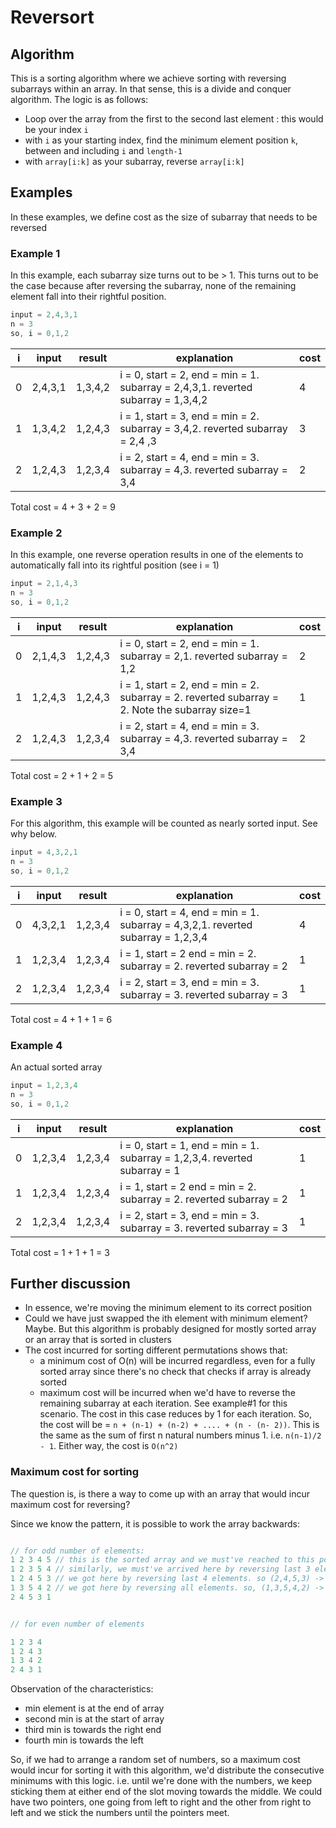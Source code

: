 # Reversort

## Algorithm

This is a sorting algorithm where we achieve sorting with reversing subarrays within an array. In that sense, this is a divide and conquer algorithm. The logic is as follows:

- Loop over the array from the first to the second last element : this would be your index `i`
- with `i` as your starting index, find the minimum element position `k`, between and including `i` and `length-1`
- with `array[i:k]` as your subarray, reverse `array[i:k]`

## Examples

In these examples, we define cost as the size of subarray that needs to be reversed

### Example 1

In this example, each subarray size turns out to be > 1. This turns out to be the case because after reversing the subarray, none of the remaining element fall into their rightful position.

```cpp
input = 2,4,3,1
n = 3
so, i = 0,1,2

```

| i   | input   | result  | explanation                                                                      | cost |
| --- | ------- | ------- | -------------------------------------------------------------------------------- | ---- |
| 0   | 2,4,3,1 | 1,3,4,2 | i = 0, start = 2, end = min = 1. subarray = 2,4,3,1. reverted subarray = 1,3,4,2 | 4    |
| 1   | 1,3,4,2 | 1,2,4,3 | i = 1, start = 3, end = min = 2. subarray = 3,4,2. reverted subarray = 2,4 ,3    | 3    |
| 2   | 1,2,4,3 | 1,2,3,4 | i = 2, start = 4, end = min = 3. subarray = 4,3. reverted subarray = 3,4         | 2    |

Total cost = 4 + 3 + 2 = 9

### Example 2

In this example, one reverse operation results in one of the elements to automatically fall into its rightful position (see i = 1)

```cpp
input = 2,1,4,3
n = 3
so, i = 0,1,2

```

| i   | input   | result  | explanation                                                                                    | cost |
| --- | ------- | ------- | ---------------------------------------------------------------------------------------------- | ---- |
| 0   | 2,1,4,3 | 1,2,4,3 | i = 0, start = 2, end = min = 1. subarray = 2,1. reverted subarray = 1,2                       | 2    |
| 1   | 1,2,4,3 | 1,2,4,3 | i = 1, start = 2, end = min = 2. subarray = 2. reverted subarray = 2. Note the subarray size=1 | 1    |
| 2   | 1,2,4,3 | 1,2,3,4 | i = 2, start = 4, end = min = 3. subarray = 4,3. reverted subarray = 3,4                       | 2    |

Total cost = 2 + 1 + 2 = 5

### Example 3

For this algorithm, this example will be counted as nearly sorted input. See why below.

```cpp
input = 4,3,2,1
n = 3
so, i = 0,1,2

```

| i   | input   | result  | explanation                                                                      | cost |
| --- | ------- | ------- | -------------------------------------------------------------------------------- | ---- |
| 0   | 4,3,2,1 | 1,2,3,4 | i = 0, start = 4, end = min = 1. subarray = 4,3,2,1. reverted subarray = 1,2,3,4 | 4    |
| 1   | 1,2,3,4 | 1,2,3,4 | i = 1, start = 2 end = min = 2. subarray = 2. reverted subarray = 2              | 1    |
| 2   | 1,2,3,4 | 1,2,3,4 | i = 2, start = 3, end = min = 3. subarray = 3. reverted subarray = 3             | 1    |

Total cost = 4 + 1 + 1 = 6

### Example 4

An actual sorted array

```cpp
input = 1,2,3,4
n = 3
so, i = 0,1,2

```

| i   | input   | result  | explanation                                                                | cost |
| --- | ------- | ------- | -------------------------------------------------------------------------- | ---- |
| 0   | 1,2,3,4 | 1,2,3,4 | i = 0, start = 1, end = min = 1. subarray = 1,2,3,4. reverted subarray = 1 | 1    |
| 1   | 1,2,3,4 | 1,2,3,4 | i = 1, start = 2 end = min = 2. subarray = 2. reverted subarray = 2        | 1    |
| 2   | 1,2,3,4 | 1,2,3,4 | i = 2, start = 3, end = min = 3. subarray = 3. reverted subarray = 3       | 1    |

Total cost = 1 + 1 + 1 = 3

## Further discussion

- In essence, we're moving the minimum element to its correct position
- Could we have just swapped the ith element with minimum element? Maybe. But this algorithm is probably designed for mostly sorted array or an array that is sorted in clusters
- The cost incurred for sorting different permutations shows that:
  - a minimum cost of O(n) will be incurred regardless, even for a fully sorted array since there's no check that checks if array is already sorted
  - maximum cost will be incurred when we'd have to reverse the remaining subarray at each iteration. See example#1 for this scenario. The cost in this case reduces by 1 for each iteration. So, the cost will be = `n + (n-1) + (n-2) + .... + (n - (n- 2))`. This is the same as the sum of first n natural numbers minus 1. i.e. `n(n-1)/2 - 1`. Either way, the cost is `O(n^2)`

### Maximum cost for sorting

The question is, is there a way to come up with an array that would incur maximum cost for reversing?

Since we know the pattern, it is possible to work the array backwards:

```cpp

// for odd number of elements:
1 2 3 4 5 // this is the sorted array and we must've reached to this point by reversing the last two elements. so (4,5) -> (5,4)
1 2 3 5 4 // similarly, we must've arrived here by reversing last 3 element subarray. so (3,5,4) -> (4,5,3)
1 2 4 5 3 // we got here by reversing last 4 elements. so (2,4,5,3) -> (3,5,4,2)
1 3 5 4 2 // we got here by reversing all elements. so, (1,3,5,4,2) -> (2,4,5,3,1)
2 4 5 3 1
```

```cpp

// for even number of elements

1 2 3 4
1 2 4 3
1 3 4 2
2 4 3 1
```

Observation of the characteristics:

- min element is at the end of array
- second min is at the start of array
- third min is towards the right end
- fourth min is towards the left

So, if we had to arrange a random set of numbers, so a maximum cost would incur for sorting it with this algorithm, we'd distribute the consecutive minimums with this logic. i.e. until we're done with the numbers, we keep sticking them at either end of the slot moving towards the middle.
We could have two pointers, one going from left to right and the other from right to left and we stick the numbers until the pointers meet. 
